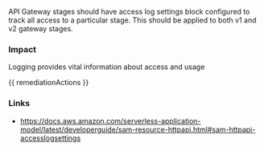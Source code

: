
API Gateway stages should have access log settings block configured to track all access to a particular stage. This should be applied to both v1 and v2 gateway stages.

### Impact
Logging provides vital information about access and usage

<!-- DO NOT CHANGE -->
{{ remediationActions }}

### Links
- https://docs.aws.amazon.com/serverless-application-model/latest/developerguide/sam-resource-httpapi.html#sam-httpapi-accesslogsettings
        
